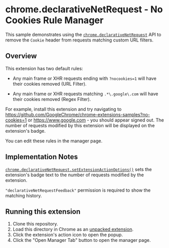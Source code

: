 # chrome.declarativeNetRequest - No Cookies Rule Manager

This sample demonstrates using the [`chrome.declarativeNetRequest`](https://developer.chrome.com/docs/extensions/reference/declarativeNetRequest/) API to remove the `Cookie` header from requests matching custom URL filters.

## Overview

This extension has two default rules:

* Any main frame or XHR requests ending with `?nocookies=1` will have their cookies removed (URL Filter).

* Any main frame or XHR requests matching `.*\.google\.com` will have their cookies removed (Regex Filter).

For example, install this extension and try navigating to <https://github.com/GoogleChrome/chrome-extensions-samples?no-cookies=1> or <https://www.google.com> - you should appear signed out. The number of requests modified by this extension will be displayed on the extension's badge.

You can edit these rules in the manager page.

## Implementation Notes

[`chrome.declarativeNetRequest.setExtensionActionOptions()`](https://developer.chrome.com/docs/extensions/reference/declarativeNetRequest/#method-setExtensionActionOptions) sets the extension's badge text to the number of requests modified by the extension.

`"declarativeNetRequestFeedback"` permission is required to show the matching history.

## Running this extension

1. Clone this repository.
2. Load this directory in Chrome as an [unpacked extension](https://developer.chrome.com/docs/extensions/mv3/getstarted/development-basics/#load-unpacked).
3. Click the extension's action icon to open the popup.
4. Click the "Open Manager Tab" button to open the manager page.

